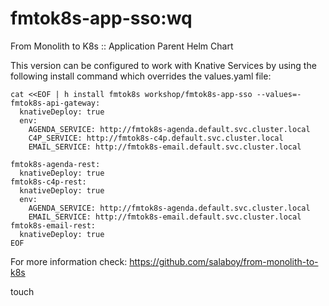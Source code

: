 # fmtok8s-app-sso:wq
From Monolith to K8s :: Application Parent Helm Chart 

This version can be configured to work with Knative Services by using the following install command which overrides the values.yaml file:

```
cat <<EOF | h install fmtok8s workshop/fmtok8s-app-sso --values=-
fmtok8s-api-gateway:
  knativeDeploy: true
  env:
    AGENDA_SERVICE: http://fmtok8s-agenda.default.svc.cluster.local
    C4P_SERVICE: http://fmtok8s-c4p.default.svc.cluster.local
    EMAIL_SERVICE: http://fmtok8s-email.default.svc.cluster.local

fmtok8s-agenda-rest:
  knativeDeploy: true
fmtok8s-c4p-rest:
  knativeDeploy: true
  env:
    AGENDA_SERVICE: http://fmtok8s-agenda.default.svc.cluster.local
    EMAIL_SERVICE: http://fmtok8s-email.default.svc.cluster.local
fmtok8s-email-rest:
  knativeDeploy: true
EOF  
```

For more information check: https://github.com/salaboy/from-monolith-to-k8s

touch

